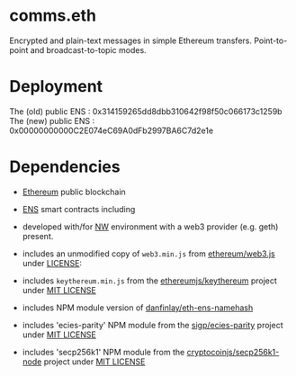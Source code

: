 # comms.eth

Encrypted and plain-text messages in simple Ethereum transfers. Point-to-point
and broadcast-to-topic modes.

# Deployment

The (old) public ENS : 0x314159265dd8dbb310642f98f50c066173c1259b
The (new) public ENS : 0x00000000000C2E074eC69A0dFb2997BA6C7d2e1e

# Dependencies

* [Ethereum](https://ethereum.org) public blockchain

* [ENS](https://ens.domains) smart contracts including

* developed with/for [NW](https://nwjs.io/) environment with a web3 provider
  (e.g. geth) present.
  
* includes an unmodified copy of `web3.min.js` from
  [ethereum/web3.js](https://github.com/ethereum/web3.js/) under
  [LICENSE](https://github.com/ethereum/web3.js/blob/1.x/LICENSE):

* includes `keythereum.min.js` from the
  [ethereumjs/keythereum](https://github.com/ethereumjs/keythereum) project
  under
  [MIT LICENSE](https://github.com/ethereumjs/keythereum/blob/master/LICENSE)

* includes NPM module version of
  [danfinlay/eth-ens-namehash](https://github.com/danfinlay/eth-ens-namehash)

* includes 'ecies-parity' NPM module from the
  [sigp/ecies-parity](https://github.com/sigp/ecies-parity) project under 
  [MIT LICENSE](https://github.com/sigp/ecies-parity/blob/master/LICENSE)

* includes 'secp256k1' NPM module from the
  [cryptocoinjs/secp256k1-node](https://github.com/cryptocoinjs/secp256k1-node)
  project under [MIT LICENSE](https://github.com/cryptocoinjs/secp256k1-node/blob/master/LICENSE)

